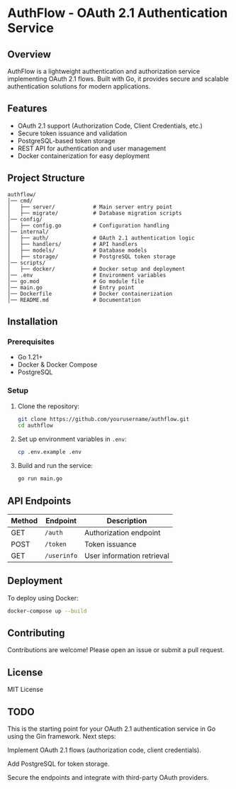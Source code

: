 # AuthFlow - OAuth 2.1 Authentication Service

## Overview
AuthFlow is a lightweight authentication and authorization service implementing OAuth 2.1 flows. Built with Go, it provides secure and scalable authentication solutions for modern applications.

## Features
- OAuth 2.1 support (Authorization Code, Client Credentials, etc.)
- Secure token issuance and validation
- PostgreSQL-based token storage
- REST API for authentication and user management
- Docker containerization for easy deployment

## Project Structure
```
authflow/
│── cmd/
│   ├── server/            # Main server entry point
│   ├── migrate/           # Database migration scripts
│── config/
│   ├── config.go          # Configuration handling
│── internal/
│   ├── auth/              # OAuth 2.1 authentication logic
│   ├── handlers/          # API handlers
│   ├── models/            # Database models
│   ├── storage/           # PostgreSQL token storage
│── scripts/
│   ├── docker/            # Docker setup and deployment
│── .env                   # Environment variables
│── go.mod                 # Go module file
│── main.go                # Entry point
│── Dockerfile             # Docker containerization
│── README.md              # Documentation
```

## Installation
### Prerequisites
- Go 1.21+
- Docker & Docker Compose
- PostgreSQL

### Setup
1. Clone the repository:
   ```sh
   git clone https://github.com/yourusername/authflow.git
   cd authflow
   ```
2. Set up environment variables in `.env`:
   ```sh
   cp .env.example .env
   ```
3. Build and run the service:
   ```sh
   go run main.go
   ```

## API Endpoints
| Method | Endpoint     | Description |
|--------|-------------|-------------|
| GET    | `/auth`     | Authorization endpoint |
| POST   | `/token`    | Token issuance |
| GET    | `/userinfo` | User information retrieval |

## Deployment
To deploy using Docker:
```sh
docker-compose up --build
```

## Contributing
Contributions are welcome! Please open an issue or submit a pull request.

## License
MIT License

## TODO
This is the starting point for your OAuth 2.1 authentication service in Go using the Gin framework. Next steps:

Implement OAuth 2.1 flows (authorization code, client credentials).

Add PostgreSQL for token storage.

Secure the endpoints and integrate with third-party OAuth providers.